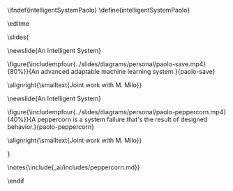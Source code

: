 \ifndef{intelligentSystemPaolo}
\define{intelligentSystemPaolo}

\editme

\slides{

\newslide{An Intelligent System}


\figure{\includempfour{../slides/diagrams/personal/paolo-save.mp4}{80%}}{An advanced adaptable machine learning system.}{paolo-save}

\alignright{\smalltext{Joint work with M. Milo}}

\newslide{An Intelligent System}

\figure{\includempfour{../slides/diagrams/personal/paolo-peppercorn.mp4}{40%}}{A peppercorn is a system failure that's the result of designed behavior.}{paolo-peppercorn}

\alignright{\smalltext{Joint work with M. Milo}}

}

\notes{\include{_ai/includes/peppercorn.md}}

\endif
